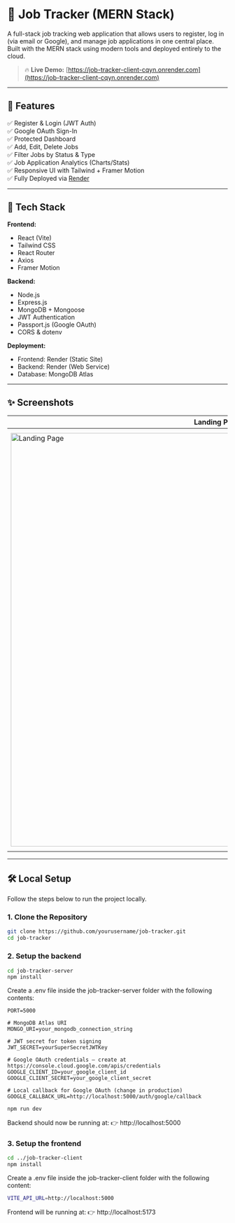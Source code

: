 # 🧾 Job Tracker (MERN Stack)

A full-stack job tracking web application that allows users to register, log in (via email or Google), and manage job applications in one central place. Built with the MERN stack using modern tools and deployed entirely to the cloud.

> 🔥 **Live Demo:** [https://job-tracker-client-cqyn.onrender.com](https://job-tracker-client-cqyn.onrender.com)

---

## 🚀 Features

✅ Register & Login (JWT Auth)  
✅ Google OAuth Sign-In  
✅ Protected Dashboard  
✅ Add, Edit, Delete Jobs  
✅ Filter Jobs by Status & Type  
✅ Job Application Analytics (Charts/Stats)  
✅ Responsive UI with Tailwind + Framer Motion  
✅ Fully Deployed via [Render](https://render.com)

---

## 🔧 Tech Stack

**Frontend:**
- React (Vite)
- Tailwind CSS
- React Router
- Axios
- Framer Motion

**Backend:**
- Node.js
- Express.js
- MongoDB + Mongoose
- JWT Authentication
- Passport.js (Google OAuth)
- CORS & dotenv

**Deployment:**
- Frontend: Render (Static Site)
- Backend: Render (Web Service)
- Database: MongoDB Atlas

---

## ✨ Screenshots

| Landing Page                                                                                                                              | Dashboard View                                                                                                                              | Add Job Form                                                                                                                               | Login Page                                                                                                                               |
|-------------------------------------------------------------------------------------------------------------------------------------------|----------------------------------------------------------------------------------------------------------------------------------------------|---------------------------------------------------------------------------------------------------------------------------------------------|-------------------------------------------------------------------------------------------------------------------------------------------|
| <img width="944" alt="Landing Page" src="https://github.com/user-attachments/assets/455d6a82-c7b5-4721-bbb5-99772c2353fd" />              | <img width="941" alt="Dashboard View" src="https://github.com/user-attachments/assets/0e1d1fb1-ecae-40ea-a200-74691e4bebcc" />              | <img width="959" alt="Add Job Form" src="https://github.com/user-attachments/assets/7e89866b-1f55-4c74-b317-3fb5d6013569" />              | <img width="862" alt="Login Page" src="https://github.com/user-attachments/assets/579e4f4c-0360-4436-b180-fb821efad50e" />              |

---

## 🛠️ Local Setup

Follow the steps below to run the project locally.

### 1. Clone the Repository

```bash
git clone https://github.com/yourusername/job-tracker.git
cd job-tracker
```
### 2. Setup the backend
```bash
cd job-tracker-server
npm install
```
Create a .env file inside the job-tracker-server folder with the following contents:
```
PORT=5000

# MongoDB Atlas URI
MONGO_URI=your_mongodb_connection_string

# JWT secret for token signing
JWT_SECRET=yourSuperSecretJWTKey

# Google OAuth credentials — create at https://console.cloud.google.com/apis/credentials
GOOGLE_CLIENT_ID=your_google_client_id
GOOGLE_CLIENT_SECRET=your_google_client_secret

# Local callback for Google OAuth (change in production)
GOOGLE_CALLBACK_URL=http://localhost:5000/auth/google/callback
```
```bash
npm run dev
```
Backend should now be running at:
👉 http://localhost:5000

### 3. Setup the frontend
```bash
cd ../job-tracker-client
npm install
```
Create a .env file inside the job-tracker-client folder with the following content:
```bash
VITE_API_URL=http://localhost:5000
```

Frontend will be running at:
👉 http://localhost:5173


